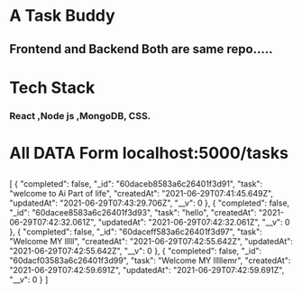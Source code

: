 # A Task Buddy

## Frontend and Backend Both are same repo.....

# Tech Stack 
### React ,Node js ,MongoDB, CSS.

# All DATA Form localhost:5000/tasks
##
  [
{
"completed": false,
"_id": "60daceb8583a6c26401f3d91",
"task": "welcome to Ai Part of life",
"createdAt": "2021-06-29T07:41:45.649Z",
"updatedAt": "2021-06-29T07:43:29.706Z",
"__v": 0
},
{
"completed": false,
"_id": "60dacee8583a6c26401f3d93",
"task": "hello",
"createdAt": "2021-06-29T07:42:32.061Z",
"updatedAt": "2021-06-29T07:42:32.061Z",
"__v": 0
},
{
"completed": false,
"_id": "60daceff583a6c26401f3d97",
"task": "Welcome MY lllll",
"createdAt": "2021-06-29T07:42:55.642Z",
"updatedAt": "2021-06-29T07:42:55.642Z",
"__v": 0
},
{
"completed": false,
"_id": "60dacf03583a6c26401f3d99",
"task": "Welcome MY lllllemr",
"createdAt": "2021-06-29T07:42:59.691Z",
"updatedAt": "2021-06-29T07:42:59.691Z",
"__v": 0
}
]
##
